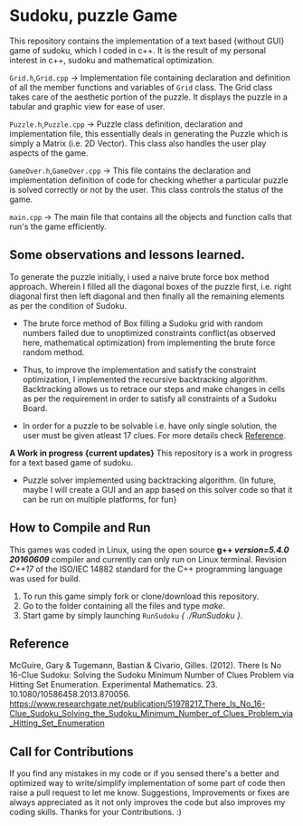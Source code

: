 # Sudoku, puzzle Game

This repository contains the implementation of a text based {without GUI} game of sudoku, which I coded in c++.
It is the result of my personal interest in c++, sudoku and mathematical optimization.

`Grid.h`,`Grid.cpp` -> Implementation file containing declaration and definition of all the member functions and variables of `Grid` class. The Grid class takes care of the aesthetic portion of the puzzle. It displays the puzzle in a tabular and graphic view for ease of user.

`Puzzle.h`,`Puzzle.cpp` -> Puzzle class definition, declaration and implementation file, this essentially deals in generating the Puzzle which is simply a Matrix (i.e. 2D Vector). This class also handles the user play aspects of the game.

`GameOver.h`,`GameOver.cpp` -> This file contains the declaration and implementation definition of code for checking whether a particular puzzle is solved correctly or not by the user. This class controls the status of the game.

`main.cpp` -> The main file that contains all the objects and function calls that run's the game efficiently.

## Some observations and lessons learned.
To generate the puzzle initially, i used a naive brute force box method approach. Wherein I filled all the diagonal boxes of the puzzle first, i.e. right diagonal first then left diagonal and then finally all the remaining elements as per the condition of Sudoku.

* The brute force method of Box filling a Sudoku grid with random numbers failed due to unoptimized constraints conflict(as observed here, mathematical optimization) from implementing the brute force random method.

* Thus, to improve the implementation and satisfy the constraint optimization, I implemented the recursive backtracking algorithm. Backtracking allows us to retrace our steps and make changes in cells as per the requirement in order to satisfy all constraints of a Sudoku Board.

* In order for a puzzle to be solvable i.e. have only single solution, the user must be given atleast 17 clues. For more details check [Reference](#Reference).

**A Work in progress {current updates}**
This repository is a work in progress for a text based game of sudoku.

* Puzzle solver implemented using backtracking algorithm.
{In future, maybe I will create a GUI and an app based on this solver code so that it can be run on multiple platforms, for fun}

## How to Compile and Run
This games was coded in Linux, using the open source **g++ *version=5.4.0 20160609*** compiler and currently can only run on Linux terminal. Revision *C++17* of the ISO/IEC 14882 standard for the C++ programming language was used for build.

1. To run this game simply fork or clone/download this repository.
2. Go to the folder containing all the files and type *make*.
3. Start game by simply launching `RunSudoku` *{ ./RunSudoku }*.

## Reference 
McGuire, Gary & Tugemann, Bastian & Civario, Gilles. (2012). There Is No 16-Clue Sudoku: Solving the Sudoku Minimum Number of Clues Problem via Hitting Set Enumeration. Experimental Mathematics. 23. 10.1080/10586458.2013.870056.
https://www.researchgate.net/publication/51978217_There_Is_No_16-Clue_Sudoku_Solving_the_Sudoku_Minimum_Number_of_Clues_Problem_via_Hitting_Set_Enumeration

## Call for Contributions
If you find any mistakes in my code or if you sensed there's a better and optimized way to write/simplify implementation of some part of code then raise a pull request to let me know. Suggestions, Improvements or fixes are always appreciated as it not only improves the code but also improves my coding skills. 
Thanks for your Contributions. :)